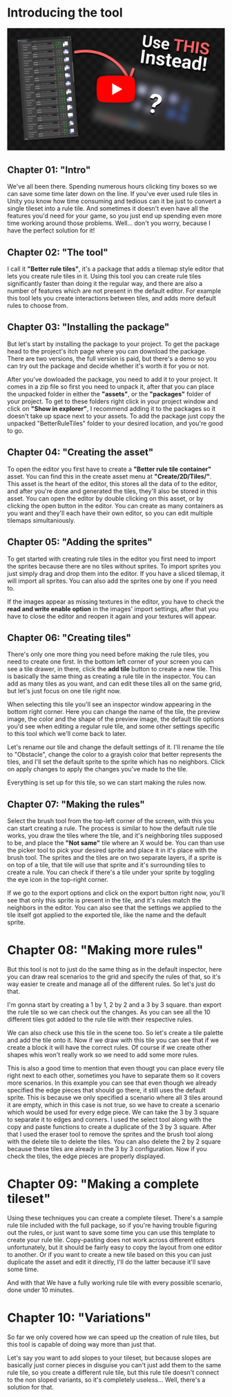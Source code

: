 # <!-- {docsify-ignore} -->

# Introducing the tool

[![The Solution to ALL of Your Rule Tile Problems!](./images/youtube-thumbnail.png)](https://www.youtube.com/channel/UCo-V8qAlHZWFRkUDCtc0cyQ)

## Chapter 01: "Intro"

We've all been there. Spending numerous hours clicking tiny boxes so we can save some time later down on the line. If you've ever used rule tiles in Unity you know how time consuming and tedious can it be just to convert a single tileset into a rule tile. And sometimes it doesn't even have all the features you'd need for your game, so you just end up spending even more time working around those problems. Well... don't you worry, because I have the perfect solution for it!

## Chapter 02: "The tool"

I call it **"Better rule tiles"**, it's a package that adds a tilemap style editor that lets you create rule tiles in it. Using this tool you can create rule tiles significantly faster than doing it the regular way, and there are also a number of features which are not present in the default editor. For example this tool lets you create interactions between tiles, and adds more default rules to choose from.

## Chapter 03: "Installing the package"

But let's start by installing the package to your project. To get the package head to the project's itch page where you can download the package. There are two versions, the full version is paid, but there's a demo so you can try out the package and decide whether it's worth it for you or not.

After you've dowloaded the package, you need to add it to your project. It comes in a zip file so first you need to unpack it, after that you can place the unpacked folder in either the **"assets"**, or the **"packages"** folder of your project. To get to these folders right click in your project window and click on **"Show in explorer"**, I recommend adding it to the packages so it doesn't take up space next to your assets. To add the package just copy the unpacked "BetterRuleTiles" folder to your desired location, and you're good to go.

## Chapter 04: "Creating the asset"

To open the editor you first have to create a **"Better rule tile container"** asset. You can find this in the create asset menu at **"Create/2D/Tiles/"**. This asset is the heart of the editor, this stores all the data of to the editor, and after you're done and generated the tiles, they'll also be stored in this asset. You can open the editor by double clicking on this asset, or by clicking the open button in the editor. You can create as many containers as you want and they'll each have their own editor, so you can edit multiple tilemaps simultaniously.

## Chapter 05: "Adding the sprites"

To get started with creating rule tiles in the editor you first need to import the sprites because there are no tiles without sprites. To import sprites you just simply drag and drop them into the editor. If you have a sliced tilemap, it will import all sprites. You can also add the sprites one by one if you need to.

If the images appear as missing textures in the editor, you have to check the **read and write enable option** in the images' import settings, after that you have to close the editor and reopen it again and your textures will appear.

## Chapter 06: "Creating tiles"

There's only one more thing you need before making the rule tiles, you need to create one first. In the bottom left corner of your screen you can see a tile drawer, in there, click the **add tile** button to create a new tile. This is basically the same thing as creating a rule tile in the inspector. You can add as many tiles as you want, and can edit these tiles all on the same grid, but let's just focus on one tile right now.

When selecting this tile you'll see an inspector window appearing in the bottom right corner. Here you can change the name of the tile, the preview image, the color and the shape of the preview image, the default tile options you'd see when editing a regular rule tile, and some other settings specific to this tool which we'll come back to later.

Let's rename our tile and change the default settings of it. I'll rename the tile to "Obstacle", change the color to a grayish color that better represents the tiles, and I'll set the default sprite to the sprite which has no neighbors. Click on apply changes to apply the changes you've made to the tile.

Everything is set up for this tile, so we can start making the rules now.

## Chapter 07: "Making the rules"

Select the brush tool from the top-left corner of the screen, with this you can start creating a rule. The process is similar to how the default rule tile works, you draw the tiles where the tile, and it's neighboring tiles supposed to be, and place the **"Not same"** tile where an X would be. You can than use the picker tool to pick your desired sprite and place it in it's place with the brush tool. The sprites and the tiles are on two separate layers, if a sprite is on top of a tile, that tile will use that sprite and it's surrounding tiles to create a rule. You can check if there's a tile under your sprite by toggling the eye icon in the top-right corner.

If we go to the export options and click on the export button right now, you'll see that only this sprite is present in the tile, and it's rules match the neighbors in the editor. You can also see that the settings we applied to the tile itself got applied to the exported tile, like the name and the default sprite.

# Chapter 08: "Making more rules"

But this tool is not to just do the same thing as in the default inspector, here you can draw real scenarios to the grid and specify the rules of that, so it's way easier te create and manage all of the different rules. So let's just do that.

I'm gonna start by creating a 1 by 1, 2 by 2 and a 3 by 3 square. than export the rule tile so we can check out the changes. As you can see all the 10 different tiles got added to the rule tile with their respective rules. 

We can also check use this tile in the scene too. So let's create a tile palette and add the tile onto it. Now if we draw with this tile you can see that if we create a block it will have the correct rules. Of course if we create other shapes whis won't really work so we need to add some more rules.

This is also a good time to mention that even thougt you can place every tile right next to each other, sometimes you have to separate them so it covers more scenarios. In this example you can see that even though we already specified the edge pieces that should go there, it still uses the default sprite. This is because we only specified a scenario where all 3 tiles around it are empty, which in this case is not true, so we have to create a scenario which would be used for every edge piece. We can take the 3 by 3 square to separate it to edges and corners. I used the select tool along with the copy and paste functions to create a duplicate of the 3 by 3 square. After that I used the eraser tool to remove the sprites and the brush tool along with the delete tile to delete the tiles. You can also delete the 2 by 2 square because these tiles are already in the 3 by 3 configuration. Now if you check the tiles, the edge pieces are properly displayed.

# Chapter 09: "Making a complete tileset"

Using these techniques you can create a complete tileset. There's a sample rule tile included with the full package, so if you're having trouble figuring out the rules, or just want to save some time you can use this template to create your rule tile. Copy-pasting does not work across different editors unfortunately, but it should be fairly easy to copy the layout from one editor to another. Or if you want to create a new tile based on this you can just duplicate the asset and edit it directly, I'll do the latter because it'll save some time.

And with that We have a fully working rule tile with every possible scenario, done under 10 minutes.

# Chapter 10: "Variations"

So far we only covered how we can speed up the creation of rule tiles, but this tool is capable of doing way more than just that.

Let's say you want to add slopes to your tileset, but because slopes are basically just corner pieces in disguise you can't just add them to the same rule tile, so you create a different rule tile, but this rule tile doesn't connect to the non sloped variants, so it's completely useless... Well, there's a solution for that.